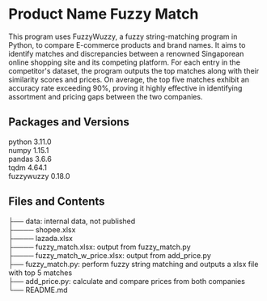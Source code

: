 # Product Name Fuzzy Match
This program uses FuzzyWuzzy, a fuzzy string-matching program in Python, to compare E-commerce products and brand names. It aims to identify matches and discrepancies between a renowned Singaporean online shopping site and its competing platform. For each entry in the competitor's dataset, the program outputs the top matches along with their similarity scores and prices. On average, the top five matches exhibit an accuracy rate exceeding 90%, proving it highly effective in identifying assortment and pricing gaps between the two companies.

## Packages and Versions
python 3.11.0\
numpy 1.15.1\
pandas 3.6.6\
tqdm 4.64.1 \
fuzzywuzzy 0.18.0

## Files and Contents
├── data: internal data, not published\
├──── shopee.xlsx \
├──── lazada.xlsx \
├──── fuzzy_match.xlsx: output from fuzzy_match.py \
├──── fuzzy_match_w_price.xlsx: output from add_price.py \
├── fuzzy_match.py: perform fuzzy string matching and outputs a xlsx file with top 5 matches \
├── add_price.py: calculate and compare prices from both companies \
└── README.md
